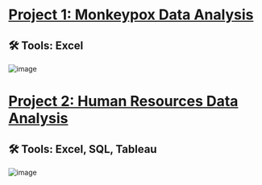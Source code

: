 # [Project 1: Monkeypox Data Analysis](https://github.com/TyreqPW/DA_Portfolio/tree/main/Project1) 
## :hammer_and_wrench: Tools: Excel
![image](https://user-images.githubusercontent.com/112139192/187305284-bd96b18a-1c24-4db4-bb9b-b12b5398662c.png)



# [Project 2: Human Resources Data Analysis](https://github.com/TyreqPW/DA_Portfolio/tree/main/Project2) 
## :hammer_and_wrench: Tools: Excel, SQL, Tableau
![image](https://user-images.githubusercontent.com/112139192/187117338-79b114da-f3a9-4a7d-b353-a00d588b734c.png)




